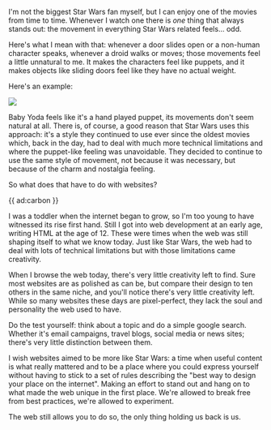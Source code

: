 I'm not the biggest Star Wars fan myself, but I can enjoy one of the movies from time to time. Whenever I watch one there is _one_ thing that always stands out: the movement in everything Star Wars related feels… odd.

Here's what I mean with that: whenever a door slides open or a non-human character speaks, whenever a droid walks or moves; those movements feel a little unnatural to me. It makes the characters feel like puppets, and it makes objects like sliding doors feel like they have no actual weight. 

Here's an example:

<p>
    <img src="/resources/img/static/star-wars/star-wars.gif"/>
</p>

Baby Yoda feels like it's a hand played puppet, its movements don't seem natural at all. There is, of course, a good reason that Star Wars uses this approach: it's a style they continued to use ever since the oldest movies which, back in the day, had to deal with much more technical limitations and where the puppet-like feeling was unavoidable. They decided to continue to use the same style of movement, not because it was necessary, but because of the charm and nostalgia feeling.

So what does that have to do with websites?

{{ ad:carbon }}

I was a toddler when the internet began to grow, so I'm too young to have witnessed its rise first hand. Still I got into web development at an early age, writing HTML at the age of 12. These were times when the web was still shaping itself to what we know today. Just like Star Wars, the web had to deal with lots of technical limitations but with those limitations came creativity.

When I browse the web today, there's very little creativity left to find. Sure most websites are as polished as can be, but compare their design to ten others in the same niche, and you'll notice there's very little creativity left. While so many websites these days are pixel-perfect, they lack the soul and personality the web used to have. 

Do the test yourself: think about a topic and do a simple google search. Whether it's email campaigns, travel blogs, social media or news sites; there's very little distinction between them.

I wish websites aimed to be more like Star Wars: a time when useful content is what really mattered and to be a place where you could express yourself without having to stick to a set of rules describing the "best way to design your place on the internet". Making an effort to stand out and hang on to what made the web unique in the first place. We're allowed to break free from best practices, we're allowed to experiment. 

The web still allows you to do so, the only thing holding us back is us.
